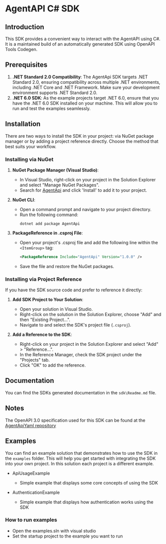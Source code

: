 # AgentAPI C# SDK

## **Introduction**

This SDK provides a convenient way to interact with the AgentAPI using C#. It is a maintained build of an automatically generated SDK using OpenAPI Tools Codegen.

## **Prerequisites**

1. **.NET Standard 2.0 Compatibility**: The AgentApi SDK targets .NET Standard 2.0, ensuring compatibility across multiple .NET environments, including .NET Core and .NET Framework. Make sure your development environment supports .NET Standard 2.0.
2. **.NET 6.0 SDK**: As the example projects target .NET 6.0, ensure that you have the .NET 6.0 SDK installed on your machine. This will allow you to run and test the examples seamlessly.

## **Installation**

There are two ways to install the SDK in your project: via NuGet package manager or by adding a project reference directly. Choose the method that best suits your workflow.

### Installing via NuGet

1. **NuGet Package Manager (Visual Studio)**:
   - In Visual Studio, right-click on your project in the Solution Explorer and select "Manage NuGet Packages".
   - Search for [AgentApi](https://www.nuget.org/packages/AgentApi/1.0.0) and click 'Install' to add it to your project.

2. **NuGet CLI**:
   - Open a command prompt and navigate to your project directory.
   - Run the following command:  
     ```
     dotnet add package AgentApi
     ```

3. **PackageReference in .csproj File**:
   - Open your project's .csproj file and add the following line within the `<ItemGroup>` tag:
     ```xml
     <PackageReference Include="AgentApi" Version="1.0.0" />
     ```
   - Save the file and restore the NuGet packages.

### Installing via Project Reference

If you have the SDK source code and prefer to reference it directly:

1. **Add SDK Project to Your Solution**:
   - Open your solution in Visual Studio.
   - Right-click on the solution in the Solution Explorer, choose "Add" and then "Existing Project...".
   - Navigate to and select the SDK's project file (`.csproj`).

2. **Add a Reference to the SDK**:
   - Right-click on your project in the Solution Explorer and select "Add" > "Reference...".
   - In the Reference Manager, check the SDK project under the "Projects" tab.
   - Click "OK" to add the reference.

## Documentation

You can find the SDKs generated documentation in the `sdk\Readme.md` file.

## Notes

The OpenAPI 3.0 specification used for this SDK can be found at the [AgentApiYaml repository](https://github.com/Trust-Anchor-Group/AgentApiYaml)

## Examples

You can find an example solution that demonstrates how to use the SDK in the `examples` folder. This will help you get started with integrating the SDK into your own project.
In this solution each project is a different example.

* ApiUsageExample
   
   - Simple example that displays some core concepts of using the SDK

* AuthenticationExample

   - Simple example that displays how authentication works using the SDK


### How to run examples

   - Open the examples.sln with visual studio
   - Set the startup project to the example you want to run
